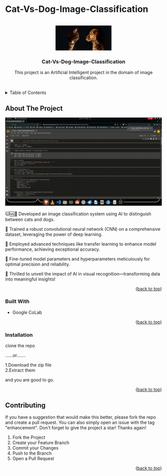 # Cat-Vs-Dog-Image-Classification



<!-- PROJECT LOGO -->
<br />
<div align="center" id='readme-top'>
  <a href="">
    <img src="https://github.com/ritu-singh-4002/Cat-Vs-Dog-Image-Classification/blob/main/catvsdog.jpeg" alt="Logo" width="180" height="80">
  </a>

  <h3 align="center">Cat-Vs-Dog-Image-Classification</h3>

  <p align="center">
    This project is an Artificial Intelligent project in the domain of image classification.
    <br />   
    <br />
    
  </p>
</div>



<!-- TABLE OF CONTENTS -->
<details>
  <summary>Table of Contents</summary>
  <ol>
    <li>
      <a href="#about-the-project">About The Project</a>
      <ul>
        <li><a href="#built-with">Built With</a></li>
      </ul>
    </li>      
    <li><a href="#installation">Installation</a></li>
    <li><a href="#contributing">Contributing</a></li>
  </ol>
</details>



<!-- ABOUT THE PROJECT -->
## About The Project
<img src='https://github.com/ritu-singh-4002/Cat-Vs-Dog-Image-Classification/blob/main/Cats%20vs%20Dogs.gif'>

🐱🆚🐶 Developed an image classification system using AI to distinguish between cats and dogs.

🧠 Trained a robust convolutional neural network (CNN) on a comprehensive dataset, leveraging the power of deep learning.

🔄 Employed advanced techniques like transfer learning to enhance model performance, achieving exceptional accuracy.

🎯 Fine-tuned model parameters and hyperparameters meticulously for optimal precision and reliability.

🚀 Thrilled to unveil the impact of AI in visual recognition—transforming data into meaningful insights!


<p align="right">(<a href="#readme-top">back to top</a>)</p>



### Built With

* Google CoLab

<p align="right">(<a href="#readme-top">back to top</a>)</p>




### Installation

clone the repo

......or....... 

1.Download the zip file <br>
2.Extract them

and you are good to go.

  

<p align="right">(<a href="#readme-top">back to top</a>)</p>


<!-- CONTRIBUTING -->
## Contributing


If you have a suggestion that would make this better, please fork the repo and create a pull request. You can also simply open an issue with the tag "enhancement".
Don't forget to give the project a star! Thanks again!

1. Fork the Project
2. Create your Feature Branch 
3. Commit your Changes 
4. Push to the Branch 
5. Open a Pull Request

<p align="right">(<a href="#readme-top">back to top</a>)</p>











 
